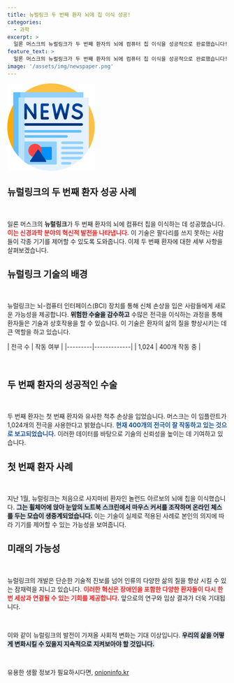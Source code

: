 ```yaml
---
title: 뉴럴링크 두 번째 환자 뇌에 칩 이식 성공!
categories:
  - 과학
excerpt: >
  일론 머스크의 뉴럴링크가 두 번째 환자의 뇌에 컴퓨터 칩 이식을 성공적으로 완료했습니다! 이 혁신적인 기술이 마비 환자들에게 기적적인 변화를 불러올지, 그 현장을 파헤쳐봅니다. 클릭하세요!
feature_text: >
  일론 머스크의 뉴럴링크가 두 번째 환자의 뇌에 컴퓨터 칩 이식을 성공적으로 완료했습니다! 이 혁신적인 기술이 마비 환자들에게 기적적인 변화를 불러올지, 그 현장을 파헤쳐봅니다. 클릭하세요!
image: '/assets/img/newspaper.png'
---
```


<p><img src="/assets/img/newspaper.png" alt="kimp 속보" /></p>

<h2 data-ke-size="size26">뉴럴링크의 두 번째 환자 성공 사례</h2>

<p data-ke-size="size16">&nbsp;</p>

<p>일론 머스크의 <b>뉴럴링크</b>가 두 번째 환자의 뇌에 컴퓨터 칩을 이식하는 데 성공했습니다. <b><span style="color: #ee2323;">이는 신경과학 분야의 혁신적 발전을 나타냅니다.</span></b> 이 기술은 팔다리를 쓰지 못하는 사람들이 각종 기기를 제어할 수 있도록 도와줍니다. 이제 두 번째 환자에 대한 세부 사항을 살펴보겠습니다.</p>

<h2 data-ke-size="size26">뉴럴링크 기술의 배경</h2>

<p data-ke-size="size16">&nbsp;</p>

<p>뉴럴링크는 뇌-컴퓨터 인터페이스(BCI) 장치를 통해 신체 손상을 입은 사람들에게 새로운 가능성을 제공합니다. <b><span style="background-color: #21538527;">위험한 수술을 감수하고</span></b> 수많은 전극을 이식하는 과정을 통해 환자들은 기술과 상호작용을 할 수 있습니다. 이 기술은 환자의 삶의 질을 향상시키는 데 큰 역할을 하고 있습니다.</p>

<p>| 전극 수 | 작동 여부     |
|---------|-------------|
| 1,024   | 400개 작동 중 |</p>

<p data-ke-size="size16">&nbsp;</p>

<h2 data-ke-size="size26">두 번째 환자의 성공적인 수술</h2>

<p data-ke-size="size16">&nbsp;</p>

<p>두 번째 환자는 첫 번째 환자와 유사한 척추 손상을 입었습니다. 머스크는 이 임플란트가 1,024개의 전극을 사용한다고 밝혔습니다. <b><span style="color: #1a5490;">현재 400개의 전극이 잘 작동하고 있는 것으로 보고되었습니다.</span></b> 이러한 데이터를 바탕으로 기술의 신뢰성을 높이는 데 기여하고 있습니다.</p>

<h2 data-ke-size="size26">첫 번째 환자 사례</h2>

<p data-ke-size="size16">&nbsp;</p>

<p>지난 1월, 뉴럴링크는 처음으로 사지마비 환자인 놀런드 아르보의 뇌에 칩을 이식했습니다. <b><span style="background-color: #21538527;">그는 휠체어에 앉아 눈앞의 노트북 스크린에서 마우스 커서를 조작하며 온라인 체스를 두는 모습이 생중계되었습니다.</span></b> 이는 기술이 실제로 적용된 사례로 본인의 의지에 따라 기기를 제어할 수 있는 가능성을 보여줍니다.</p>

<h2 data-ke-size="size26">미래의 가능성</h2>

<p data-ke-size="size16">&nbsp;</p>

<p>뉴럴링크의 개발은 단순한 기술적 진보를 넘어 인류의 다양한 삶의 질을 향상 시킬 수 있는 잠재력을 지니고 있습니다. <b><span style="color: #ee2323;">이러한 혁신은 장애인을 포함한 다양한 환자들이 다시 한 번 세상과 연결될 수 있는 기회를 제공합니다.</span></b> 앞으로의 연구와 임상 결과가 더욱 기대됩니다.</p>

<p data-ke-size="size16">&nbsp;</p>

<p>이와 같이 뉴럴링크의 발전이 가져올 사회적 변화는 기대 이상입니다. <b><span style="background-color: #21538527;">우리의 삶을 어떻게 변화시킬 수 있을지 지속적으로 지켜보아야 할 것입니다.</span></b> </p>

<p data-ke-size="size16">&nbsp;</p>
유용한 생활 정보가 필요하시다면, <a href="https://onioninfo.kr" rel="dofollow">onioninfo.kr</a>


